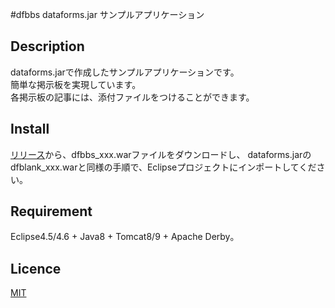 #dfbbs dataforms.jar サンプルアプリケーション

## Description
dataforms.jarで作成したサンプルアプリケーションです。  
簡単な掲示板を実現しています。  
各掲示板の記事には、添付ファイルをつけることができます。  


## Install
[リリース](https://github.com/takayanagi2087/dfbbs/releases)から、dfbbs_xxx.warファイルをダウンロードし、
dataforms.jarのdfblank_xxx.warと同様の手順で、Eclipseプロジェクトにインポートしてください。  

## Requirement
Eclipse4.5/4.6 + Java8 + Tomcat8/9 + Apache Derby。

## Licence
[MIT](https://github.com/takayanagi2087/dataforms/blob/master/LICENSE)



